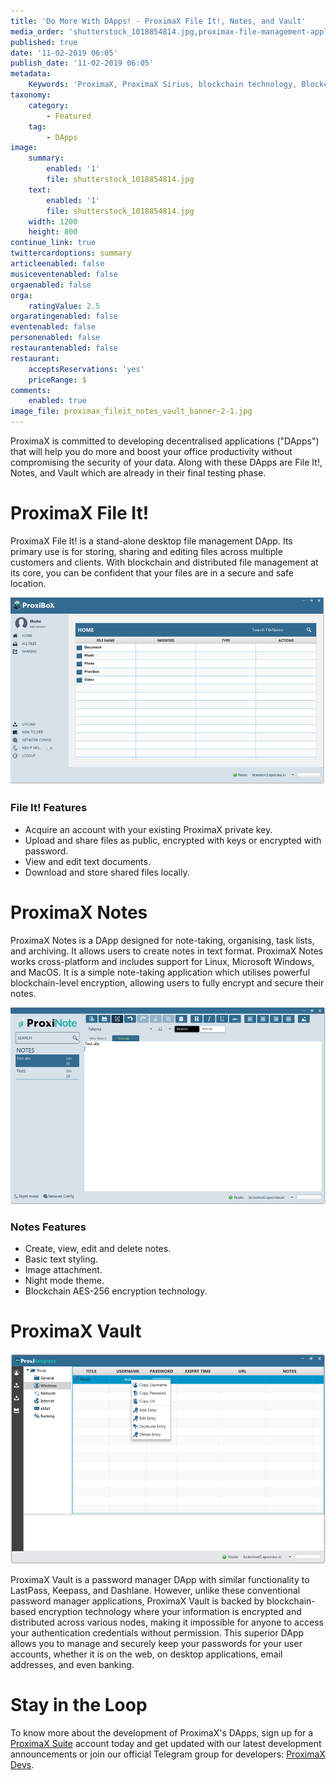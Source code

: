 ```yaml
---
title: 'Do More With DApps! - ProximaX File It!, Notes, and Vault'
media_order: 'shutterstock_1018854814.jpg,proximax-file-management-application-1.png,proximax-password-manager-1.png,proximax-note-taking-application-1.png'
published: true
date: '11-02-2019 06:05'
publish_date: '11-02-2019 06:05'
metadata:
    Keywords: 'ProximaX, ProximaX Sirius, blockchain technology, Blockchain powered, Blockchain protocol, Distributed ledger technology, DLT, dlt, Distributed ledger, Decentralized database, Decentralized database technology, Decentralized storage, Decentralized storage technology, Decentralized supply chain, Decentralized streaming, Integrated and distributed ledger technology, IaDLt, Peer-to-peer technology, Peer to peer streaming, Peer to peer, Consensus mechanism, Consensus protocol, Asymmetric encryption, Data encryption, Off-chain storage, Off-chain streaming, Distributed File Management System, DFMS, Super Contract, Immutability, Data encryption, Encrypted by default, Permissioned, Permission based, Tokenomics, Token economics, Crypto trading, Cryptocurrency, Supply chain, CSD, Central Securities Depository, STO, Security Token Offering, Decentralized supply chain, STO, Private blockchain, DAapps, Decentralized applications, Blockchain apps, Streaming Layer, Streaming Node, Storage Layer, Storage Node, Sharded Information, Sharded Data, Use Case, Use Cases, Blockchain Consensus, Consensus Protocol, Enterprise Solution, Enterprise Solutions, System Integration, Transparency, Immutability, Irreversibility, Traceability, Proof of Bandwidth, Proof of Conflation Aggregate, Proof of Storage, Encryption, Data Security, Data Privacy, Cyber Security, Hackers, Hacking, Nodes, Public Chain, Private Chain, Hybrid Chain, Public & Private Chain, Catapult, SDK, SDKs, Software Development Kits, Super Contract, Super Contracts, Smart Contract, Smart Contracts, Peer-to-Peer , Peer-to-Peer Storage, Software-as-a-Service, SaaS, Lon Wong, PSP, PeerStream, PeerStream Protocol, Anonymous streaming, New Economic Model, New Economic Model Foundation, 482.solutions, Ministry of Community Development UAE, Dragonfly  Fintech, Xarcade, Testnet, Test network, Mainnet, Main network, Tokenomics, Token Economics, XPX, Crypto Currency, Crypto Currencies, Crypto Exchange, Crypto Exchanges, Bitcoin, Zero trust, Escrow, Onchain escrow, Trustless swaps, Trustless, Onion routing, SIM Identity attestation, ProximaX KYC, KYC, Know Your Customer, Know Your Counter Party, Onboarding Customer, Customer Onboarding, Identity Management, Identity Management System, Identity Verification, Identity Authentication, Anti-Money Laundering, AML, RegTech, Regulation Tech, Regulation Technology, GDPR, General Data Protection Regulation, EU GDPR, European Union GDPR, European Union General Data Protection Regulation, Knowyourcustomer, Compliance system, Compliance systems, , ProximaX Suite, Office Suite, Office Collaboration, Workforce Collaboration, Collaboration, Real Time Collaboration, Office suite, word processing, Office collaboration, File sharing, Decentralized file sharing, Real Time Editing, Office Productivity, Productivity, Office Applications, Microsoft Office, Word Processor, Word Processing, Microsoft Word Spreadsheet, Spreadsheets, Excel, Microsoft Excel, Presentation, Presentations, Microsoft Powerpoint, Powerpoint, Keynote, Collabora Office, LibreOffice, Collabora Productivity, Collabora Productivity Ltd,'
taxonomy:
    category:
        - Featured
    tag:
        - DApps
image:
    summary:
        enabled: '1'
        file: shutterstock_1018854814.jpg
    text:
        enabled: '1'
        file: shutterstock_1018854814.jpg
    width: 1200
    height: 800
continue_link: true
twittercardoptions: summary
articleenabled: false
musiceventenabled: false
orgaenabled: false
orga:
    ratingValue: 2.5
orgaratingenabled: false
eventenabled: false
personenabled: false
restaurantenabled: false
restaurant:
    acceptsReservations: 'yes'
    priceRange: $
comments:
    enabled: true
image_file: proximax_fileit_notes_vault_banner-2-1.jpg
---
```


ProximaX is committed to developing decentralised applications ("DApps") that will help you do more and boost your office productivity without compromising the security of your data. Along with these DApps are File It!, Notes, and Vault which are already in their final testing phase. 

# ProximaX File It!
ProximaX File It! is a stand-alone desktop file management DApp. Its primary use is for storing, sharing and editing files across multiple customers and clients. With blockchain and distributed file management at its core, you can be confident that your files are in a secure and safe location.

![](proximax-file-management-application-1.png)

### File It! Features
* Acquire an account with your existing ProximaX private key.
* Upload and share files as public, encrypted with keys or encrypted with password.
* View and edit text documents.
* Download and store shared files locally.

# ProximaX Notes
ProximaX Notes is a DApp designed for note-taking, organising, task lists, and archiving. It allows users to create notes in text format. ProximaX Notes works cross-platform and includes support for Linux, Microsoft Windows, and MacOS. It is a simple note-taking application which utilises powerful blockchain-level encryption, allowing users to fully encrypt and secure their notes.

![](proximax-note-taking-application-1.png)
### Notes Features

* Create, view, edit and delete notes.
* Basic text styling.
* Image attachment.
* Night mode theme.
* Blockchain AES-256 encryption technology.
# ProximaX Vault

![](proximax-password-manager-1.png)

ProximaX Vault is a password manager DApp with similar functionality to LastPass, Keepass, and Dashlane. However, unlike these conventional password manager applications, ProximaX Vault is backed by blockchain-based encryption technology where your information is encrypted and distributed across various nodes, making it impossible for anyone to access your authentication credentials without permission. This superior DApp allows you to manage and securely keep your passwords for your user accounts, whether it is on the web, on desktop applications, email addresses, and even banking. 

# Stay in the Loop
To know more about the development of ProximaX's DApps, sign up for a [ProximaX Suite](http://suite.proximax.io) account today and get updated with our latest development announcements or join our official Telegram group for developers: [ProximaX Devs](https://web.telegram.org/#/im?p=@proximax_devs).